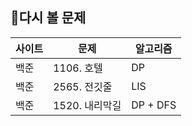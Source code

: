 ## :repeat:다시 볼 문제

| 사이트 | 문제           | 알고리즘 |
| ------ | -------------- | -------- |
| 백준   | 1106. 호텔     | DP       |
| 백준   | 2565. 전깃줄   | LIS      |
| 백준   | 1520. 내리막길 | DP + DFS |

